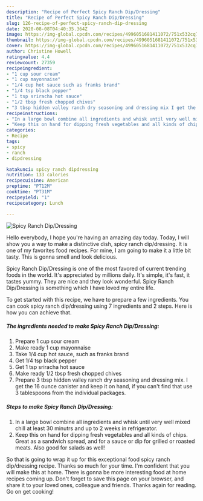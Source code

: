 ```yaml
---
description: "Recipe of Perfect Spicy Ranch Dip/Dressing"
title: "Recipe of Perfect Spicy Ranch Dip/Dressing"
slug: 126-recipe-of-perfect-spicy-ranch-dip-dressing
date: 2020-08-08T04:40:35.364Z
image: https://img-global.cpcdn.com/recipes/4996051681411072/751x532cq70/spicy-ranch-dipdressing-recipe-main-photo.jpg
thumbnail: https://img-global.cpcdn.com/recipes/4996051681411072/751x532cq70/spicy-ranch-dipdressing-recipe-main-photo.jpg
cover: https://img-global.cpcdn.com/recipes/4996051681411072/751x532cq70/spicy-ranch-dipdressing-recipe-main-photo.jpg
author: Christine Howell
ratingvalue: 4.4
reviewcount: 27359
recipeingredient:
- "1 cup sour cream"
- "1 cup mayonnaise"
- "1/4 cup hot sauce such as franks brand"
- "1/4 tsp black pepper"
- "1 tsp sriracha hot sauce"
- "1/2 tbsp fresh chopped chives"
- "3 tbsp hidden valley ranch dry seasoning and dressing mix I get the 16 ounce canister and keep it on hand if you cant find that use 3 tablespoons from the individual packages"
recipeinstructions:
- "In a large bowl combine all ingredients and whisk until very well mixed chill at least 30 minutrs and up to 2 weeks in refrigerator."
- "Keep this on hand for dipping fresh vegetables and all kinds of chips. Great as a sandwich spread, and for a sauce or dip for grilled or roasted meats. Also good for salads as well!"
categories:
- Recipe
tags:
- spicy
- ranch
- dipdressing

katakunci: spicy ranch dipdressing 
nutrition: 133 calories
recipecuisine: American
preptime: "PT12M"
cooktime: "PT31M"
recipeyield: "1"
recipecategory: Lunch

---
```



![Spicy Ranch Dip/Dressing](https://img-global.cpcdn.com/recipes/4996051681411072/751x532cq70/spicy-ranch-dipdressing-recipe-main-photo.jpg)

Hello everybody, I hope you're having an amazing day today. Today, I will show you a way to make a distinctive dish, spicy ranch dip/dressing. It is one of my favorites food recipes. For mine, I am going to make it a little bit tasty. This is gonna smell and look delicious.

Spicy Ranch Dip/Dressing is one of the most favored of current trending foods in the world. It's appreciated by millions daily. It's simple, it's fast, it tastes yummy. They are nice and they look wonderful. Spicy Ranch Dip/Dressing is something which I have loved my entire life.




To get started with this recipe, we have to prepare a few ingredients. You can cook spicy ranch dip/dressing using 7 ingredients and 2 steps. Here is how you can achieve that.

<!--inarticleads1-->

##### The ingredients needed to make Spicy Ranch Dip/Dressing:

1. Prepare 1 cup sour cream
1. Make ready 1 cup mayonnaise
1. Take 1/4 cup hot sauce, such as franks brand
1. Get 1/4 tsp black pepper
1. Get 1 tsp sriracha hot sauce
1. Make ready 1/2 tbsp fresh chopped chives
1. Prepare 3 tbsp hidden valley ranch dry seasoning and dressing mix. I get the 16 ounce canister and keep it on hand, if you can&#39;t find that use 3 tablespoons from the individual packages.




<!--inarticleads2-->

##### Steps to make Spicy Ranch Dip/Dressing:

1. In a large bowl combine all ingredients and whisk until very well mixed chill at least 30 minutrs and up to 2 weeks in refrigerator.
1. Keep this on hand for dipping fresh vegetables and all kinds of chips. Great as a sandwich spread, and for a sauce or dip for grilled or roasted meats. Also good for salads as well!




So that is going to wrap it up for this exceptional food spicy ranch dip/dressing recipe. Thanks so much for your time. I'm confident that you will make this at home. There is gonna be more interesting food at home recipes coming up. Don't forget to save this page on your browser, and share it to your loved ones, colleague and friends. Thanks again for reading. Go on get cooking!
